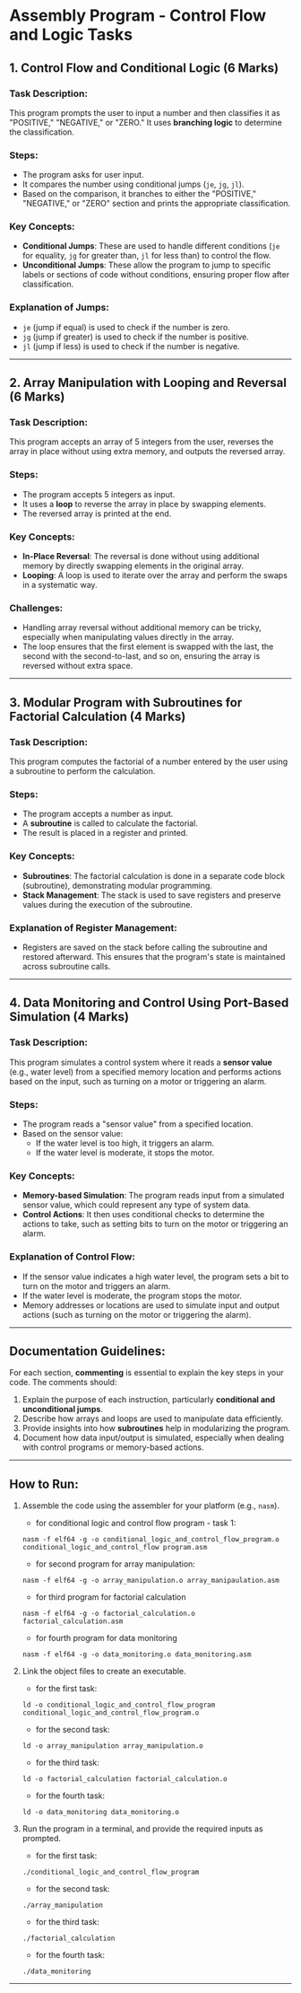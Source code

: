 # Assembly Program - Control Flow and Logic Tasks

## 1. Control Flow and Conditional Logic (6 Marks)

### Task Description:
This program prompts the user to input a number and then classifies it as "POSITIVE," "NEGATIVE," or "ZERO." It uses **branching logic** to determine the classification.

### Steps:
- The program asks for user input.
- It compares the number using conditional jumps (`je`, `jg`, `jl`).
- Based on the comparison, it branches to either the "POSITIVE," "NEGATIVE," or "ZERO" section and prints the appropriate classification.
  
### Key Concepts:
- **Conditional Jumps**: These are used to handle different conditions (`je` for equality, `jg` for greater than, `jl` for less than) to control the flow.
- **Unconditional Jumps**: These allow the program to jump to specific labels or sections of code without conditions, ensuring proper flow after classification.

### Explanation of Jumps:
- `je` (jump if equal) is used to check if the number is zero.
- `jg` (jump if greater) is used to check if the number is positive.
- `jl` (jump if less) is used to check if the number is negative.

---

## 2. Array Manipulation with Looping and Reversal (6 Marks)

### Task Description:
This program accepts an array of 5 integers from the user, reverses the array in place without using extra memory, and outputs the reversed array.

### Steps:
- The program accepts 5 integers as input.
- It uses a **loop** to reverse the array in place by swapping elements.
- The reversed array is printed at the end.

### Key Concepts:
- **In-Place Reversal**: The reversal is done without using additional memory by directly swapping elements in the original array.
- **Looping**: A loop is used to iterate over the array and perform the swaps in a systematic way.

### Challenges:
- Handling array reversal without additional memory can be tricky, especially when manipulating values directly in the array.
- The loop ensures that the first element is swapped with the last, the second with the second-to-last, and so on, ensuring the array is reversed without extra space.

---

## 3. Modular Program with Subroutines for Factorial Calculation (4 Marks)

### Task Description:
This program computes the factorial of a number entered by the user using a subroutine to perform the calculation.

### Steps:
- The program accepts a number as input.
- A **subroutine** is called to calculate the factorial.
- The result is placed in a register and printed.

### Key Concepts:
- **Subroutines**: The factorial calculation is done in a separate code block (subroutine), demonstrating modular programming.
- **Stack Management**: The stack is used to save registers and preserve values during the execution of the subroutine.

### Explanation of Register Management:
- Registers are saved on the stack before calling the subroutine and restored afterward. This ensures that the program's state is maintained across subroutine calls.
  
---

## 4. Data Monitoring and Control Using Port-Based Simulation (4 Marks)

### Task Description:
This program simulates a control system where it reads a **sensor value** (e.g., water level) from a specified memory location and performs actions based on the input, such as turning on a motor or triggering an alarm.

### Steps:
- The program reads a "sensor value" from a specified location.
- Based on the sensor value:
  - If the water level is too high, it triggers an alarm.
  - If the water level is moderate, it stops the motor.

### Key Concepts:
- **Memory-based Simulation**: The program reads input from a simulated sensor value, which could represent any type of system data.
- **Control Actions**: It then uses conditional checks to determine the actions to take, such as setting bits to turn on the motor or triggering an alarm.

### Explanation of Control Flow:
- If the sensor value indicates a high water level, the program sets a bit to turn on the motor and triggers an alarm.
- If the water level is moderate, the program stops the motor.
- Memory addresses or locations are used to simulate input and output actions (such as turning on the motor or triggering the alarm).

---

## Documentation Guidelines:

For each section, **commenting** is essential to explain the key steps in your code. The comments should:
1. Explain the purpose of each instruction, particularly **conditional and unconditional jumps**.
2. Describe how arrays and loops are used to manipulate data efficiently.
3. Provide insights into how **subroutines** help in modularizing the program.
4. Document how data input/output is simulated, especially when dealing with control programs or memory-based actions.

---

## How to Run:
1. Assemble the code using the assembler for your platform (e.g., `nasm`).
   -    for conditional logic and control flow program - task 1:
   ```
   nasm -f elf64 -g -o conditional_logic_and_control_flow_program.o conditional_logic_and_control_flow program.asm
   ```
   
   -    for second program for array manipulation:
   ```
   nasm -f elf64 -g -o array_manipulation.o array_manipaulation.asm
   ```
   
   -    for third program for factorial calculation
   ```
   nasm -f elf64 -g -o factorial_calculation.o factorial_calculation.asm
   ```
   
   -    for fourth program for data monitoring
   ```
   nasm -f elf64 -g -o data_monitoring.o data_monitoring.asm
   ```
   
3. Link the object files to create an executable.

   -   for the first task:
     
    ```
    ld -o conditional_logic_and_control_flow_program conditional_logic_and_control_flow_program.o
    ```

    -   for the second task:
      
    ```
    ld -o array_manipulation array_manipulation.o
    ```

    -   for the third task:
      
    ```
    ld -o factorial_calculation factorial_calculation.o
    ```

    -   for the fourth task:
      
    ```
    ld -o data_monitoring data_monitoring.o
    ```

5. Run the program in a terminal, and provide the required inputs as prompted.

   -   for the first task:
     
   ```
   ./conditional_logic_and_control_flow_program
   ```

   -   for the second task:
     
   ```
   ./array_manipulation
   ```

   -   for the third task:
   
   ```
   ./factorial_calculation
   ```

   -   for the fourth task:
     
   ```
   ./data_monitoring
   ```
   

---

